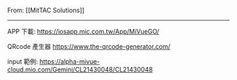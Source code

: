 From: [[MitTAC Solutions]]

---

APP 下載: 
https://iosapp.mic.com.tw/App/MiVueGO/

QRcode 產生器
https://www.the-qrcode-generator.com/

input 範例:
https://alpha-mivue-cloud.mio.com/Gemini/CL21430048/CL21430048


